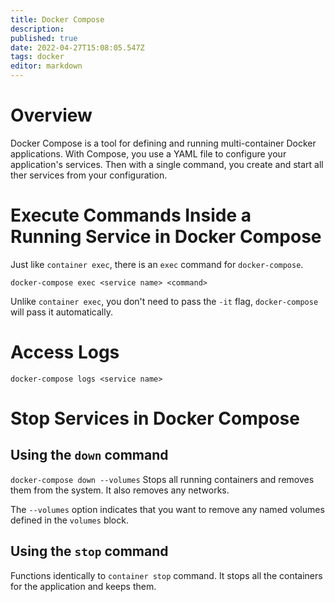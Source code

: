 ```yaml
---
title: Docker Compose
description: 
published: true
date: 2022-04-27T15:08:05.547Z
tags: docker
editor: markdown
---
```


# Overview
Docker Compose is a tool for defining and running multi-container Docker applications. With Compose, you use a YAML file to configure your application's services. Then with a single command, you create and start all ther services from your configuration.

# Execute Commands Inside a Running Service in Docker Compose
Just like `container exec`, there is an `exec` command for `docker-compose`. 

`docker-compose exec <service name> <command>`

Unlike `container exec`, you don't need to pass the `-it` flag, `docker-compose` will pass it automatically.

# Access Logs
`docker-compose logs <service name>`

# Stop Services in Docker Compose
## Using the `down` command
`docker-compose down --volumes`
Stops all running containers and removes them from the system. It also removes any networks. 

The `--volumes` option indicates that you want to remove any named volumes defined in the `volumes` block. 
## Using the `stop` command
Functions identically to `container stop` command. It stops all the containers for the application and keeps them. 
